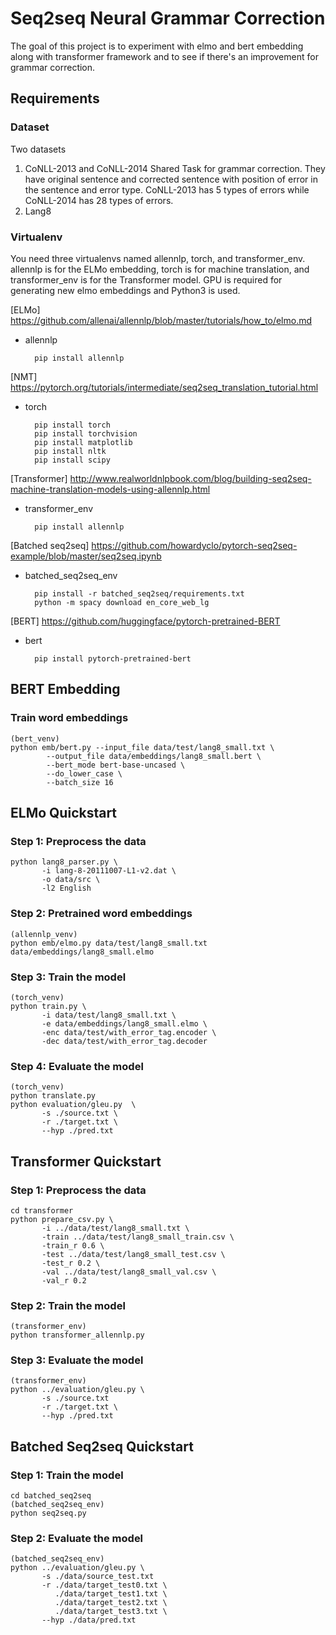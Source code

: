 # Seq2seq Neural Grammar Correction

The goal of this project is to experiment with elmo and bert embedding along with transformer framework and to see if there's an improvement for grammar correction. 

## Requirements

### Dataset 

Two datasets
1. CoNLL-2013 and CoNLL-2014 Shared Task for grammar correction. They have original sentence and corrected sentence with position of error in the sentence and error type. CoNLL-2013 has 5 types of errors while CoNLL-2014 has 28 types of errors. 
2. Lang8

### Virtualenv

You need three virtualenvs named allennlp, torch, and transformer\_env. allennlp is for the ELMo embedding, torch is for machine translation, and transformer\_env is for the Transformer model. GPU is required for generating new elmo embeddings and Python3 is used.

[ELMo] https://github.com/allenai/allennlp/blob/master/tutorials/how_to/elmo.md 
* allennlp

        pip install allennlp

[NMT] https://pytorch.org/tutorials/intermediate/seq2seq_translation_tutorial.html
* torch

        pip install torch
        pip install torchvision
        pip install matplotlib
        pip install nltk
        pip install scipy

[Transformer] http://www.realworldnlpbook.com/blog/building-seq2seq-machine-translation-models-using-allennlp.html
* transformer\_env

        pip install allennlp

[Batched seq2seq] https://github.com/howardyclo/pytorch-seq2seq-example/blob/master/seq2seq.ipynb
* batched\_seq2seq\_env

        pip install -r batched_seq2seq/requirements.txt
        python -m spacy download en_core_web_lg
    
[BERT] https://github.com/huggingface/pytorch-pretrained-BERT
* bert
        
        pip install pytorch-pretrained-bert
        
## BERT Embedding

### Train word embeddings
```
(bert_venv)
python emb/bert.py --input_file data/test/lang8_small.txt \
        --output_file data/embeddings/lang8_small.bert \
        --bert_mode bert-base-uncased \
        --do_lower_case \
        --batch_size 16
```
## ELMo Quickstart

### Step 1: Preprocess the data
```
python lang8_parser.py \
       -i lang-8-20111007-L1-v2.dat \
       -o data/src \
       -l2 English
```
### Step 2: Pretrained word embeddings
```
(allennlp_venv)
python emb/elmo.py data/test/lang8_small.txt data/embeddings/lang8_small.elmo 
```

### Step 3: Train the model
```
(torch_venv)
python train.py \
       -i data/test/lang8_small.txt \
       -e data/embeddings/lang8_small.elmo \
       -enc data/test/with_error_tag.encoder \
       -dec data/test/with_error_tag.decoder
```

### Step 4: Evaluate the model
```
(torch_venv)
python translate.py
python evaluation/gleu.py  \
       -s ./source.txt \
       -r ./target.txt \
       --hyp ./pred.txt
```

## Transformer Quickstart

### Step 1: Preprocess the data
```
cd transformer
python prepare_csv.py \
       -i ../data/test/lang8_small.txt \
       -train ../data/test/lang8_small_train.csv \
       -train_r 0.6 \
       -test ../data/test/lang8_small_test.csv \
       -test_r 0.2 \
       -val ../data/test/lang8_small_val.csv \
       -val_r 0.2
```

### Step 2: Train the model
```
(transformer_env)
python transformer_allennlp.py
```

### Step 3: Evaluate the model
```
(transformer_env)
python ../evaluation/gleu.py \
       -s ./source.txt 
       -r ./target.txt \
       --hyp ./pred.txt
``` 

## Batched Seq2seq Quickstart

### Step 1: Train the model
```
cd batched_seq2seq
(batched_seq2seq_env)
python seq2seq.py
```

### Step 2: Evaluate the model
```
(batched_seq2seq_env)
python ../evaluation/gleu.py \
       -s ./data/source_test.txt 
       -r ./data/target_test0.txt \
          ./data/target_test1.txt \
          ./data/target_test2.txt \
          ./data/target_test3.txt \
       --hyp ./data/pred.txt
```

